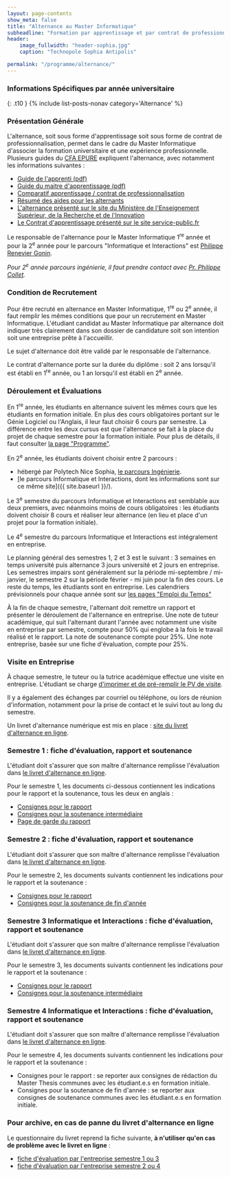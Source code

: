 ```yaml
---
layout: page-contents
show_meta: false
title: "Alternance au Master Informatique"
subheadline: "Formation par apprentissage et par contrat de professionnalisation"
header:
    image_fullwidth: "header-sophia.jpg"
    caption: "Technopole Sophia Antipolis"

permalink: "/programme/alternance/"
---
```


### Informations Spécifiques par année universitaire ###

{: .t10 } {% include list-posts-nonav category='Alternance' %}

### Présentation Générale ###

L'alternance, soit sous forme d'apprentissage soit sous forme de contrat de professionnalisation, permet dans le cadre du Master Informatique d'associer la formation universitaire et une expérience professionnelle.
Plusieurs guides du [CFA EPURE](https://www.cfa-epure.com/) expliquent l'alternance, avec notamment les informations suivantes :
  - [Guide de l'apprenti (pdf)](https://www.cfa-epure.com/media/GUIDE-DE-L-APPRENTI.pdf)
  - [Guide du maitre d'apprentissage (pdf)](https://www.cfa-epure.com/media/FORMASUP-GUIDE-DU-MAITRE-D-APPRENTISSAGE.pdf)
  - [Comparatif apprentissage / contrat de professionnalisation](http://www.cfa-epure.com/media/FICHE-CACP-03WEB.pdf)
  - [Résumé des aides pour les alternants](http://www.cfa-epure.com/lalternance-en-apprentissage/les-aides-pour-les-jeunes/)
  - [L'alternance présenté sur le site du Ministère de l'Enseignement Supérieur, de la Recherche et de l'Innovation](https://www.enseignementsup-recherche.gouv.fr/cid20247/l-alternance-dans-le-superieur.html)
  - [Le Contrat d'apprentissage présenté sur le site service-public.fr](https://www.service-public.fr/particuliers/vosdroits/F2918#:~:text=La%20formation%20de%20l'apprenti%20doit%20avoir%20une%20dur%C3%A9e%20minimale,un%20suivi%20par%20le%20CFA.)

Le responsable de l'alternance pour le Master Informatique 1<sup>re</sup> année et pour la 2<sup>e</sup> année pour le parcours "Informatique et Interactions" est [Philippe Renevier Gonin](http://www.i3s.unice.fr/~renevier/index.fr.html).<br />

_Pour 2<sup>e</sup> année parcours ingénierie, il faut prendre contact avec [Pr. Philippe Collet](http://www.i3s.unice.fr/Philippe_Collet/)._

### Condition de Recrutement ###

Pour être recruté en alternance en Master Informatique, 1<sup>re</sup> ou 2<sup>e</sup> année, il faut remplir les mêmes conditions que pour un recrutement en Master Informatique. L'étudiant candidat au Master Informatique par alternance doit indiquer très clairement dans son dossier de candidature soit son intention soit une entreprise prête à l'accueillir.

Le sujet d'alternance doit être validé par le responsable de l'alternance.

Le contrat d'alternance porte sur la durée du diplôme : soit 2 ans lorsqu'il est établi en 1<sup>re</sup> année, ou 1 an lorsqu'il est établi en 2<sup>e</sup> année.


### Déroulement et Évaluations ###

En 1<sup>re</sup>  année, les étudiants en alternance suivent les mêmes cours que les étudiants en formation initiale. En plus des cours obligatoires portant sur le Génie Logiciel ou l'Anglais, il leur faut choisir 6 cours par semestre. La différence entre les deux cursus est que l'alternance se fait à la place du projet de chaque semestre pour la formation initiale. Pour plus de détails, il faut consulter [la page "Programme"](../master).

En 2<sup>e</sup> année, les étudiants doivent choisir entre 2 parcours :
  - hébergé par Polytech Nice Sophia, [le parcours Ingénierie](http://unice.fr/polytechnice/fr/formation/informatique/specialite_si5).
  - [le parcours Informatique et Interactions, dont les informations sont sur ce même site]({{ site.baseurl }}/).

Le 3<sup>e</sup> semestre du parcours Informatique et Interactions est semblable aux deux premiers, avec néanmoins moins de cours obligatoires : les étudiants doivent choisir 8 cours et réaliser leur alternance (en lieu et place d'un projet pour la formation initiale).

Le 4<sup>e</sup> semestre du parcours Informatique et Interactions est intégralement en entreprise.

Le planning général des semestres 1, 2 et 3 est le suivant : 3 semaines en temps université puis alternance 3 jours université et 2 jours en entreprise. Les semestres impairs sont généralement sur la période mi-septembre / mi-janvier, le  semestre 2 sur la période février - mi juin pour la fin des cours. Le reste du temps, les étudiants sont en entreprise. Les calendriers prévisionnels pour chaque année sont sur [les pages "Emploi du Temps"](../../edt)

À la fin de chaque semestre, l'alternant doit remettre un rapport et présenter le déroulement de l'alternance en entreprise. Une note de tuteur académique, qui suit l'alternant durant l'année avec notamment une visite en entreprise par semestre, compte pour 50% qui englobe à la fois le travail réalisé et le rapport. La note de soutenance compte pour 25%. Une note entreprise, basée sur une fiche d'évaluation, compte pour 25%.

### Visite en Entreprise ###

À chaque semestre, le tuteur ou la tutrice académique effectue une visite en entreprise. L'étudiant se charge [d'imprimer et de pré-remplir le PV de visite](https://unice-my.sharepoint.com/:b:/g/personal/philippe_renevier_unice_fr/EVYdlsR0kptIrDZ644f5oRkBdmJMWg9ATcG19VSrmVIngg?e=WaKurg).

Il y a également des échanges par courriel ou téléphone, ou lors de réunion d'information, notamment pour la prise de contact et le suivi tout au long du semestre.

Un livret d'alternance numérique est mis en place : [site du livret d'alternance en ligne](http://www.livret-electronique.cfa-epure.com/).

### Semestre 1 : fiche d'évaluation, rapport et soutenance ###

L'étudiant doit s'assurer que son maître d'alternance remplisse l'évaluation dans [le livret d'alternance en ligne](http://www.livret-electronique.cfa-epure.com/).

Pour le semestre 1, les documents ci-dessous contiennent les indications pour le rapport et la soutenance, tous les deux en anglais :

- [Consignes pour le rapport](https://unice-my.sharepoint.com/:w:/g/personal/philippe_renevier_unice_fr/EW3aeGRiB0RFmqvtFXRdfQcBAEIpm56OPzm7HXgHl1wy7A?e=XiRdrk)
- [Consignes pour la soutenance intermédiaire](https://unice-my.sharepoint.com/:w:/g/personal/philippe_renevier_unice_fr/Ec3dGZNgy9pMtje0263ZB3wBKbyTW0dmP0dK4xj7AKW1WQ?e=abWbfe)
- [Page de garde du rapport](https://unice-my.sharepoint.com/:w:/g/personal/philippe_renevier_unice_fr/Ea17s5mJDT9Hohp2OWsJFDIBH4ikPrltk0WwgIcRGFlrlg?e=8Ano4o)


### Semestre 2 : fiche d'évaluation, rapport et soutenance ###

L'étudiant doit s'assurer que son maître d'alternance remplisse l'évaluation dans [le livret d'alternance en ligne](http://www.livret-electronique.cfa-epure.com/).

Pour le semestre 2, les documents suivants contiennent les indications pour le rapport et la soutenance :

- [Consignes pour le rapport](https://unice-my.sharepoint.com/:w:/g/personal/philippe_renevier_unice_fr/EW3aeGRiB0RFmqvtFXRdfQcBAEIpm56OPzm7HXgHl1wy7A?e=XiRdrk)
- [Consignes pour la soutenance de fin d'année](https://unice-my.sharepoint.com/:w:/g/personal/philippe_renevier_unice_fr/EQFdRwZ4OEBDlYMQr2Dsg7sB8_9weCv6G3C1FQJLCUtb_A?e=iYJJP4)


### Semestre 3 Informatique et Interactions : fiche d'évaluation, rapport et soutenance ###

L'étudiant doit s'assurer que son maître d'alternance remplisse l'évaluation dans [le livret d'alternance en ligne](http://www.livret-electronique.cfa-epure.com/).

Pour le semestre 3, les documents suivants contiennent les indications pour le rapport et la soutenance :

- [Consignes pour le rapport](https://unice-my.sharepoint.com/:w:/g/personal/philippe_renevier_unice_fr/EW3aeGRiB0RFmqvtFXRdfQcBAEIpm56OPzm7HXgHl1wy7A?e=XiRdrk)
- [Consignes pour la soutenance intermédiaire](https://unice-my.sharepoint.com/:w:/g/personal/philippe_renevier_unice_fr/Ec3dGZNgy9pMtje0263ZB3wBKbyTW0dmP0dK4xj7AKW1WQ?e=abWbfe)


### Semestre 4 Informatique et Interactions : fiche d'évaluation, rapport et soutenance ###

L'étudiant doit s'assurer que son maître d'alternance remplisse l'évaluation dans [le livret d'alternance en ligne](http://www.livret-electronique.cfa-epure.com/).

Pour le semestre 4, les documents suivants contiennent les indications pour le rapport et la soutenance :

- Consignes pour le rapport : se reporter aux consignes de rédaction du Master Thesis communes avec les étudiant.e.s en formation initiale.
- Consignes pour la soutenance de fin d'année : se reporter aux consignes de soutenance communes avec les étudiant.e.s en formation initiale.

### Pour archive, en cas de panne du livret d'alternance en ligne ###

Le questionnaire du livret reprend la fiche suivante, <strong>à n'utiliser qu'en cas de problème avec le livret en ligne</strong> :
  * [fiche d'évaluation par l'entreprise semestre 1 ou 3](https://unice-my.sharepoint.com/:w:/g/personal/philippe_renevier_unice_fr/EQJS7avOUbBOth7GfovO3lABR_NGoK6qMxvG0VMI35EvdQ?e=aLi76T)
  * [fiche d'évaluation par l'entreprise semestre 2 ou 4](https://unice-my.sharepoint.com/:w:/g/personal/philippe_renevier_unice_fr/EZeb_Jr3Xd9LlyYZVjwodmAB5i2x_N9vR8KkRrD4LDWYVw?e=pJEmPe)

